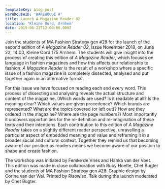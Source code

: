 ```yaml
---
templateKey: blog-post
warehouseID: 'WAREHOUSE #'
title: Launch A Magazine Reader 02
location: 'Kleine Oord, Arnhem'
date: 2019-06-22T12:00:00.000Z
---
```

Join the students of MA Fashion Strategy gen #28 for the launch of the second edition of _A Magazine Reader 02_, Issue November 2018, on June 22, 14:00, Kleine Oord 175 Arnhem. The students will give insight into the process of creating this edition of _A Magazine Reader_, which focuses on language in fashion magazines and how this affects our relationship to fashion. _A Magazine Reader_ is the result of a workshop where a specific issue of a fashion magazine is completely dissected, analysed and put together again in an alternative format.

For this issue we have focused on reading each and every word. This process of dissecting and analysing reveals the actual structure and content of the magazine. (Which words are used? Is it readable at all? Is the meaning clear? Which values are given precedence? Which brands are represented? What are the topics covered (or left out)? How are they ordered in the magazine? Where are the page numbers?) Most importantly it uncovers opportunities for the re-definition and re-imagination of these texts and their intentions. Each contribution to this edition of _A Magazine Reader_ takes on a slightly different reader perspective, unravelling a particular aspect of embedded meaning and value and reframing it in a broader social and cultural context. Together they remind us that becoming aware of our position as readers means we become aware of our position to shape and create fashion.

The workshop was initiated by Femke de Vries and Hanka van der Voet. This edition was made in close collaboration with Ruby Hoette, Chet Bugter and the students of MA Fashion Strategy gen #28. Graphic design by Corine van der Wal. Printed by Risowiso. Talk during the launch moderated by Chet Bugter.
